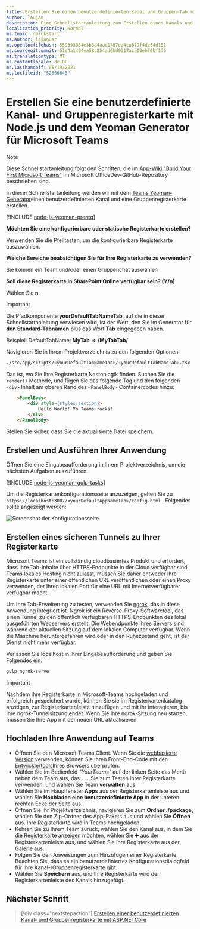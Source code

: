 ```yaml
---
title: Erstellen Sie einen benutzerdefinierten Kanal und Gruppen-Tab mit Node.js und dem Yeoman Generator für Microsoft Teams
author: laujan
description: Eine Schnellstartanleitung zum Erstellen eines Kanals und einer Gruppenregisterkarte mit dem Yeoman Generator für Microsoft Teams.
localization_priority: Normal
ms.topic: quickstart
ms.author: lajanuar
ms.openlocfilehash: 559393884e3b8a4aad1787ea4ca8f9f4de54d151
ms.sourcegitcommit: 51e4a1464ea58c254ad6bd0317aca03ebf6bf1f6
ms.translationtype: MT
ms.contentlocale: de-DE
ms.lasthandoff: 05/19/2021
ms.locfileid: "52566645"
---
```

# <a name="create-a-custom-channel-and-group-tab-using-nodejs-and-the-yeoman-generator-for-microsoft-teams"></a>Erstellen Sie eine benutzerdefinierte Kanal- und Gruppenregisterkarte mit Node.js und dem Yeoman Generator für Microsoft Teams

>[!NOTE]
>Diese Schnellstartanleitung folgt den Schritten, die im [App-Wiki "Build Your First Microsoft Teams"](https://github.com/OfficeDev/generator-teams/wiki/Build-Your-First-Microsoft-Teams-App) im Microsoft OfficeDev-GitHub-Repository beschrieben sind.

In dieser Schnellstartanleitung werden wir mit dem [Teams Yeoman-Generator](https://github.com/OfficeDev/generator-teams/)einen benutzerdefinierten Kanal und eine Gruppenregisterkarte erstellen.

[!INCLUDE [node-js-yeoman-prereq](~/includes/tabs/node-js-yeoman-prereq.md)]

**Möchten Sie eine konfigurierbare oder statische Registerkarte erstellen?**

Verwenden Sie die Pfeiltasten, um die konfigurierbare Registerkarte auszuwählen.

**Welche Bereiche beabsichtigen Sie für Ihre Registerkarte zu verwenden?**

Sie können ein Team und/oder einen Gruppenchat auswählen

**Soll diese Registerkarte in SharePoint Online verfügbar sein? (Y/n)** 

Wählen Sie **n**.

>[!IMPORTANT]
>Die Pfadkomponente **yourDefaultTabNameTab**, auf die in dieser Schnellstartanleitung verwiesen wird, ist der Wert, den Sie im Generator für **den Standard-Tabnamen** plus das Wort **Tab** eingegeben haben.
>
>Beispiel: DefaultTabName: **MyTab**  =>  **/MyTabTab/**

Navigieren Sie in Ihrem Projektverzeichnis zu den folgenden Optionen:

```bash
./src/app/scripts/<yourDefaultTabNameTab>/<yourDefaultTabNameTab>.tsx
```

Das ist, wo Sie Ihre Registerkarte Nastonlogik finden. Suchen Sie die `render()` Methode, und fügen Sie das folgende Tag und den folgenden `<div>` Inhalt am oberen Rand des `<PanelBody>` Containercodes hinzu:

```html
    <PanelBody>
        <div style={styles.section}>
            Hello World! Yo Teams rocks!
        </div>
    </PanelBody>
```

Stellen Sie sicher, dass Sie die aktualisierte Datei speichern.

## <a name="build-and-run-your-application"></a>Erstellen und Ausführen Ihrer Anwendung

Öffnen Sie eine Eingabeaufforderung in Ihrem Projektverzeichnis, um die nächsten Aufgaben auszuführen.

[!INCLUDE [node-js-yeoman-gulp-tasks](~/includes/tabs/node-js-yeoman-gulp-tasks.md)]

Um die Registerkartenkonfigurationsseite anzuzeigen, gehen Sie zu `https://localhost:3007/<yourDefaultAppNameTab>/config.html` . Folgendes sollte angezeigt werden:

![Screenshot der Konfigurationsseite](~/assets/images/tab-images/configurationPage.png)

## <a name="establish-a-secure-tunnel-to-your-tab"></a>Erstellen eines sicheren Tunnels zu Ihrer Registerkarte

Microsoft Teams ist ein vollständig cloudbasiertes Produkt und erfordert, dass Ihre Tab-Inhalte über HTTPS-Endpunkte in der Cloud verfügbar sind. Teams lokales Hosting nicht zulässt, müssen Sie daher entweder Ihre Registerkarte unter einer öffentlichen URL veröffentlichen oder einen Proxy verwenden, der Ihren lokalen Port für eine URL mit Internetverfügbarer verfügbar macht.

Um Ihre Tab-Erweiterung zu testen, verwenden Sie [ngrok](https://ngrok.com/docs), das in diese Anwendung integriert ist. Ngrok ist ein Reverse-Proxy-Softwaretool, das einen Tunnel zu den öffentlich verfügbaren HTTPS-Endpunkten des lokal ausgeführten Webservers erstellt. Die Webendpunkte Ihres Servers sind während der aktuellen Sitzung auf dem lokalen Computer verfügbar. Wenn die Maschine heruntergefahren wird oder in den Ruhezustand geht, ist der Dienst nicht mehr verfügbar.

Verlassen Sie localhost in Ihrer Eingabeaufforderung und geben Sie Folgendes ein:

```bash
gulp ngrok-serve
```

> [!IMPORTANT]
> Nachdem Ihre Registerkarte in Microsoft-Teams hochgeladen und erfolgreich gespeichert wurde, können Sie sie im Registerkartenkatalog anzeigen, zur Registerkartenleiste hinzufügen und mit ihr interagieren, bis Ihre ngrok-Tunnelsitzung endet. Wenn Sie Ihre ngrok-Sitzung neu starten, müssen Sie Ihre App mit der neuen URL aktualisieren.

## <a name="upload-your-application-to-teams"></a>Hochladen Ihre Anwendung auf Teams

- Öffnen Sie den Microsoft Teams Client. Wenn Sie die [webbasierte Version](https://teams.microsoft.com) verwenden, können Sie Ihren Front-End-Code mit den [Entwicklertools](~/tabs/how-to/developer-tools.md)Ihres Browsers überprüfen.
- Wählen Sie im Bedienfeld *"YourTeams"* auf der linken Seite das Menü neben dem Team aus, das `...` Sie zum Testen Ihrer Registerkarte verwenden, und wählen Sie Team **verwalten** aus.
- Wählen Sie im Hauptfenster **Apps** aus der Registerkartenleiste aus und wählen Sie **Hochladen eine benutzerdefinierte App** in der unteren rechten Ecke der Seite aus.
- Öffnen Sie Ihr Projektverzeichnis, navigieren Sie zum **Ordner ./package,** wählen Sie den Zip-Ordner des App-Pakets aus und wählen Sie **Öffnen** aus. Ihre Registerkarte wird in Teams hochgeladen.
- Kehren Sie zu Ihrem Team zurück, wählen Sie den Kanal aus, in dem Sie die Registerkarte anzeigen möchten, wählen Sie ➕ aus der Registerkartenleiste aus, und wählen Sie Ihre Registerkarte aus der Galerie aus.
- Folgen Sie den Anweisungen zum Hinzufügen einer Registerkarte. Beachten Sie, dass es ein benutzerdefiniertes Konfigurationsdialogfeld für Ihre Kanal-/Gruppenregisterkarte gibt.
- Wählen Sie **Speichern** aus, und Ihre Registerkarte wird der Registerkartenleiste des Kanals hinzugefügt.

## <a name="next-step"></a>Nächster Schritt

> [!div class="nextstepaction"]
> [Erstellen einer benutzerdefinierten Kanal- und Gruppenregisterkarte mit ASP.NETCore](~/tabs/quickstarts/create-channel-group-tab-dotnet-core.md)